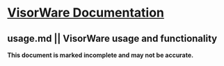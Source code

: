 # [VisorWare Documentation](https://github.com/1zc/VisorWare/tree/master/docs)
## usage.md || VisorWare usage and functionality

**This document is marked incomplete and may not be accurate.**